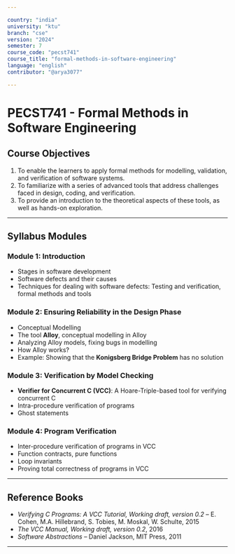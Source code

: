 ```yaml
---

country: "india"
university: "ktu"
branch: "cse"
version: "2024"
semester: 7
course_code: "pecst741"
course_title: "formal-methods-in-software-engineering"
language: "english"
contributor: "@arya3077"

---
```


# PECST741 - Formal Methods in Software Engineering

## Course Objectives

1. To enable the learners to apply formal methods for modelling, validation, and verification of software systems.  
2. To familiarize with a series of advanced tools that address challenges faced in design, coding, and verification.  
3. To provide an introduction to the theoretical aspects of these tools, as well as hands-on exploration.  

---

## Syllabus Modules

### Module 1: Introduction 

- Stages in software development  
- Software defects and their causes  
- Techniques for dealing with software defects: Testing and verification, formal methods and tools  

### Module 2: Ensuring Reliability in the Design Phase

- Conceptual Modelling  
- The tool **Alloy**, conceptual modelling in Alloy  
- Analyzing Alloy models, fixing bugs in modelling  
- How Alloy works?  
- Example: Showing that the **Konigsberg Bridge Problem** has no solution  

### Module 3: Verification by Model Checking

- **Verifier for Concurrent C (VCC)**: A Hoare-Triple-based tool for verifying concurrent C  
- Intra-procedure verification of programs  
- Ghost statements  

### Module 4: Program Verification 

- Inter-procedure verification of programs in VCC  
- Function contracts, pure functions  
- Loop invariants  
- Proving total correctness of programs in VCC  

---

## Reference Books

- *Verifying C Programs: A VCC Tutorial, Working draft, version 0.2* – E. Cohen, M.A. Hillebrand, S. Tobies, M. Moskal, W. Schulte, 2015  
- *The VCC Manual, Working draft, version 0.2*, 2016  
- *Software Abstractions* – Daniel Jackson, MIT Press, 2011  

---
